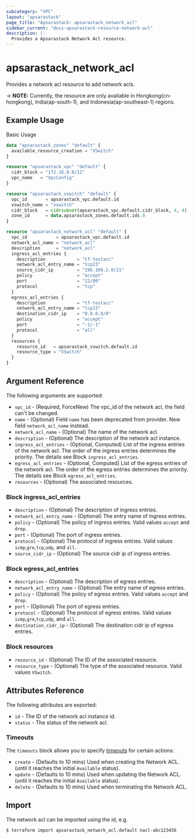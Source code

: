 ```yaml
---
subcategory: "VPC"
layout: "apsarastack"
page_title: "Apsarastack: apsarastack_network_acl"
sidebar_current: "docs-apsarastack-resource-network-acl"
description: |-
  Provides a Apsarastack Network Acl resource.
---
```


# apsarastack\_network_acl

Provides a network acl resource to add network acls.

-> **NOTE:**  Currently, the resource are only available in Hongkong(cn-hongkong), India(ap-south-1), and Indonesia(ap-southeast-1) regions.

## Example Usage

Basic Usage

```terraform
data "apsarastack_zones" "default" {
  available_resource_creation = "VSwitch"
}

resource "apsarastack_vpc" "default" {
  cidr_block = "172.16.0.0/12"
  vpc_name   = "VpcConfig"
}

resource "apsarastack_vswitch" "default" {
  vpc_id       = apsarastack_vpc.default.id
  vswitch_name = "vswitch"
  cidr_block   = cidrsubnet(apsarastack_vpc.default.cidr_block, 4, 4)
  zone_id      = data.apsarastack_zones.default.ids.0
}

resource "apsarastack_network_acl" "default" {
  vpc_id           = apsarastack_vpc.default.id
  network_acl_name = "network_acl"
  description      = "network_acl"
  ingress_acl_entries {
    description            = "tf-testacc"
    network_acl_entry_name = "tcp23"
    source_cidr_ip         = "196.168.2.0/21"
    policy                 = "accept"
    port                   = "22/80"
    protocol               = "tcp"
  }
  egress_acl_entries {
    description            = "tf-testacc"
    network_acl_entry_name = "tcp23"
    destination_cidr_ip    = "0.0.0.0/0"
    policy                 = "accept"
    port                   = "-1/-1"
    protocol               = "all"
  }
  resources {
    resource_id   = apsarastack_vswitch.default.id
    resource_type = "VSwitch"
  }
}
```

## Argument Reference

The following arguments are supported:

* `vpc_id` - (Required, ForceNew) The vpc_id of the network acl, the field can't be changed.
* `name` - (Optional) Field `name` has been deprecated from provider. New field `network_acl_name` instead.
* `network_acl_name` - (Optional) The name of the network acl.
* `description` - (Optional) The description of the network acl instance.
* `ingress_acl_entries` - (Optional, Computed) List of the ingress entries of the network acl. The order of the ingress entries determines the priority. The details see Block `ingress_acl_entries`.
* `egress_acl_entries` - (Optional, Computed) List of the egress entries of the network acl. The order of the egress entries determines the priority. The details see Block `egress_acl_entries`.
* `resources` - (Optional) The associated resources.

### Block ingress_acl_entries

* `description` - (Optional) The description of ingress entries.
* `network_acl_entry_name` - (Optional) The entry name of ingress entries. 
* `policy` - (Optional) The policy of ingress entries. Valid values `accept` and `drop`.
* `port` - (Optional) The port of ingress entries.
* `protocol` - (Optional) The protocol of ingress entries. Valid values `icmp`,`gre`,`tcp`,`udp`, and `all`.
* `source_cidr_ip` - (Optional) The source cidr ip of ingress entries.

### Block egress_acl_entries

* `description` - (Optional) The description of egress entries.
* `network_acl_entry_name` - (Optional) The entry name of egress entries. 
* `policy` - (Optional) The policy of egress entries. Valid values `accept` and `drop`.
* `port` - (Optional) The port of egress entries.
* `protocol` - (Optional) The protocol of egress entries. Valid values `icmp`,`gre`,`tcp`,`udp`, and `all`.
* `destination_cidr_ip` - (Optional) The destination cidr ip of egress entries.

### Block resources 

* `resource_id` - (Optional) The ID of the associated resource.
* `resource_type` - (Optional) The type of the associated resource. Valid values `VSwitch`.

## Attributes Reference

The following attributes are exported:

* `id` - The ID of the network acl instance id.
* `status` - The status of the network acl.

### Timeouts


The `timeouts` block allows you to specify [timeouts](https://www.terraform.io/docs/configuration-0-11/resources.html#timeouts) for certain actions:

* `create` - (Defaults to 10 mins) Used when creating the Network ACL. (until it reaches the initial `Available` status). 
* `update` - (Defaults to 10 mins) Used when updating the Network ACL. (until it reaches the initial `Available` status). 
* `delete` - (Defaults to 10 mins) Used when terminating the Network ACL.

## Import

The network acl can be imported using the id, e.g.

```
$ terraform import apsarastack_network_acl.default nacl-abc123456
```



